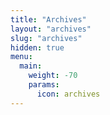 ```yaml
---
title: "Archives"
layout: "archives"
slug: "archives"
hidden: true
menu:
  main:
    weight: -70
    params:
      icon: archives
---
```

